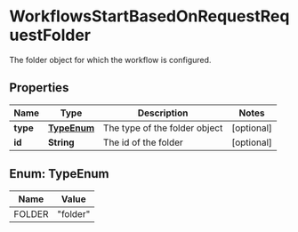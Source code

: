 

# WorkflowsStartBasedOnRequestRequestFolder

The folder object for which the workflow is configured.

## Properties

| Name | Type | Description | Notes |
|------------ | ------------- | ------------- | -------------|
|**type** | [**TypeEnum**](#TypeEnum) | The type of the folder object |  [optional] |
|**id** | **String** | The id of the folder |  [optional] |



## Enum: TypeEnum

| Name | Value |
|---- | -----|
| FOLDER | &quot;folder&quot; |



